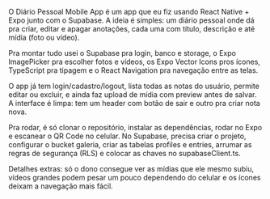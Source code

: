 O Diário Pessoal Mobile App é um app que eu fiz usando React Native + Expo junto com o Supabase. A ideia é simples: um diário pessoal onde dá pra criar, editar e apagar anotações, cada uma com título, descrição e até mídia (foto ou vídeo).

Pra montar tudo usei o Supabase pra login, banco e storage, o Expo ImagePicker pra escolher fotos e vídeos, os Expo Vector Icons pros ícones, TypeScript pra tipagem e o React Navigation pra navegação entre as telas.

O app já tem login/cadastro/logout, lista todas as notas do usuário, permite editar ou excluir, e ainda faz upload de mídia com preview antes de salvar. A interface é limpa: tem um header com botão de sair e outro pra criar nota nova.

Pra rodar, é só clonar o repositório, instalar as dependências, rodar no Expo e escanear o QR Code no celular. No Supabase, precisa criar o projeto, configurar o bucket galeria, criar as tabelas profiles e entries, arrumar as regras de segurança (RLS) e colocar as chaves no supabaseClient.ts.

Detalhes extras: só o dono consegue ver as mídias que ele mesmo subiu, vídeos grandes podem pesar um pouco dependendo do celular e os ícones deixam a navegação mais fácil.
